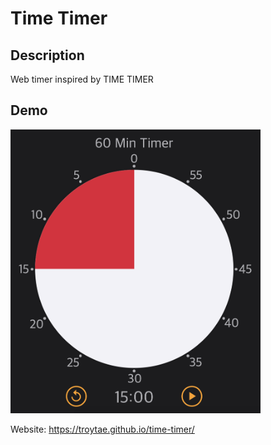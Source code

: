 # Time Timer

## Description

Web timer inspired by TIME TIMER

## Demo

<img alt="demo" src="./demo.png" width="400" />  

Website: https://troytae.github.io/time-timer/  

